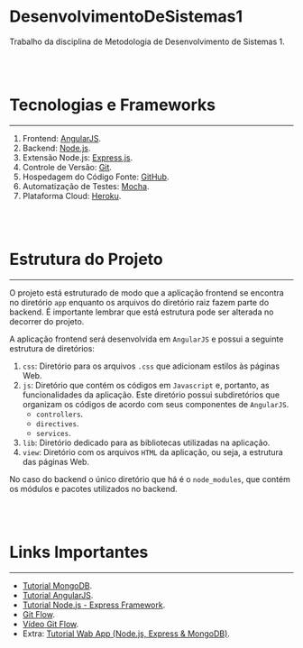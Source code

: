 # DesenvolvimentoDeSistemas1
Trabalho da disciplina de Metodologia de Desenvolvimento de Sistemas 1.

<br><br>

# Tecnologias e Frameworks
*****

1. Frontend: [AngularJS](https://angularjs.org/).
2. Backend: [Node.js](https://nodejs.org/en/).
3. Extensão Node.js: [Express.js](https://expressjs.com/pt-br/).
4. Controle de Versão: [Git](https://git-scm.com/).
5. Hospedagem do Código Fonte: [GitHub](https://github.com/).
6. Automatização de Testes: [Mocha](https://mochajs.org/).
7. Plataforma Cloud: [Heroku](https://www.heroku.com/).

<br><br>

# Estrutura do Projeto
*****

O projeto está estruturado de modo que a aplicação frontend se encontra no diretório `app` enquanto os arquivos do diretório raiz fazem parte do backend. É importante lembrar que está estrutura pode ser alterada no decorrer do projeto.

A aplicação frontend será desenvolvida em `AngularJS` e possui a seguinte estrutura de diretórios:

1. `css`: Diretório para os arquivos `.css` que adicionam estilos às páginas Web.
2. `js`: Diretório que contém os códigos em `Javascript` e, portanto, as funcionalidades da aplicação. Este diretório possui subdiretórios que organizam os códigos de acordo com seus componentes de `AngularJS`.
    * `controllers`.
    * `directives`. 
    * `services`.
3. `lib`: Diretório dedicado para as bibliotecas utilizadas na aplicação.
4. `view`: Diretório com os arquivos `HTML` da aplicação, ou seja, a estrutura das páginas Web.

No caso do backend o único diretório que há é o `node_modules`, que contém os módulos e pacotes utilizados no backend.

<br><br>

# Links Importantes
*****
* [Tutorial MongoDB](https://mongodbwise.wordpress.com/2014/05/22/mongodb-guia-rapido/).
* [Tutorial AngularJS](https://www.youtube.com/playlist?list=PLQCmSnNFVYnTD5p2fR4EXmtlR6jQJMbPb).
* [Tutorial Node.js - Express Framework](https://www.tutorialspoint.com/nodejs/nodejs_express_framework.htm).
* [Git Flow](https://nvie.com/posts/a-successful-git-branching-model/).
* [Vídeo Git Flow](https://www.youtube.com/watch?v=0L1zx7l6JSc).
* Extra: [Tutorial Wab App (Node.js, Express & MongoDB)](https://closebrace.com/tutorials/2017-03-02/creating-a-simple-restful-web-app-with-nodejs-express-and-mongodb).